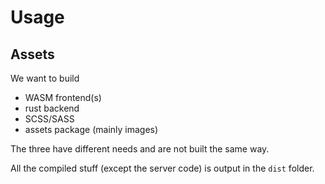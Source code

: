 # Usage


## Assets




We want to build

- WASM frontend(s)
- rust backend
- SCSS/SASS
- assets package (mainly images)

The three have different needs and are not built the same way.

All the compiled stuff (except the server code) is output in the `dist` folder.